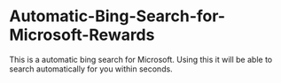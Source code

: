 # Automatic-Bing-Search-for-Microsoft-Rewards
This is a automatic bing search for Microsoft. Using this it will be able to search automatically for you within seconds.
